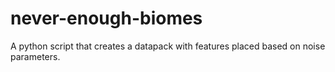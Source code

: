 # never-enough-biomes
A python script that creates a datapack with features placed based on noise parameters.
